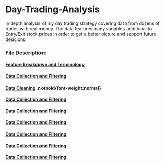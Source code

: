 # Day-Trading-Analysis

In depth analysis of my day trading strategy covering data from dozens of trades with real money. The data features many variables additional to Entry/Exit stock prices in order to get a better picture and support future desicions.


### File Description:


#### [Feature Breakdown and Terminology](https://github.com/zoxfog/Day-Trading-Analysis/blob/main/Feature%20Breakdown%20and%20Terminology.xlsx)


#### [Data Collection and Filtering](https://github.com/zoxfog/Day-Trading-Analysis/blob/main/Data_Collection_and_Filtering.ipynb)


#### [Data Cleaning](https://github.com/zoxfog/Day-Trading-Analysis/blob/main/Data_Collection_and_Filtering.ipynb) .notbold{font-weight:normal}​


#### [Data Collection and Filtering](https://github.com/zoxfog/Day-Trading-Analysis/blob/main/Data_Collection_and_Filtering.ipynb)


#### [Data Collection and Filtering](https://github.com/zoxfog/Day-Trading-Analysis/blob/main/Data_Collection_and_Filtering.ipynb)


#### [Data Collection and Filtering](https://github.com/zoxfog/Day-Trading-Analysis/blob/main/Data_Collection_and_Filtering.ipynb)


#### [Data Collection and Filtering](https://github.com/zoxfog/Day-Trading-Analysis/blob/main/Data_Collection_and_Filtering.ipynb)


#### [Data Collection and Filtering](https://github.com/zoxfog/Day-Trading-Analysis/blob/main/Data_Collection_and_Filtering.ipynb)


#### [Data Collection and Filtering](https://github.com/zoxfog/Day-Trading-Analysis/blob/main/Data_Collection_and_Filtering.ipynb)
